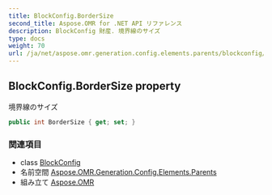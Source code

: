 ```yaml
---
title: BlockConfig.BorderSize
second_title: Aspose.OMR for .NET API リファレンス
description: BlockConfig 財産. 境界線のサイズ
type: docs
weight: 70
url: /ja/net/aspose.omr.generation.config.elements.parents/blockconfig/bordersize/
---
```

## BlockConfig.BorderSize property

境界線のサイズ

```csharp
public int BorderSize { get; set; }
```

### 関連項目

* class [BlockConfig](../)
* 名前空間 [Aspose.OMR.Generation.Config.Elements.Parents](../../blockconfig/)
* 組み立て [Aspose.OMR](../../../)


